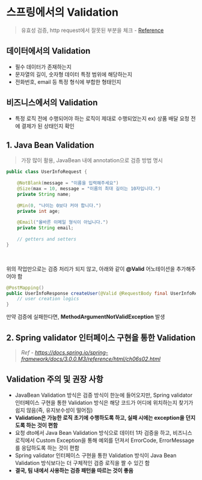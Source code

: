 # 스프링에서의 Validation
> 유효성 검증, http request에서 잘못된 부분을 체크 - [Reference](https://docs.spring.io/spring-framework/docs/current/reference/html/core.html#validation)

## 데이터에서의 Validation
- 필수 데이터가 존재하는지
- 문자열의 길이, 숫자형 데이터 특정 범위에 해당하는지
- 전화번호, email 등 특정 형식에 부합한 형태인지

## 비즈니스에서의 Validation
- 특정 로직 전에 수행되어야 하는 로직이 제대로 수행되었는지
ex) 상품 배달 요청 전에 결제가 된 상태인지 확인

## 1. Java Bean Validation
> 가장 많이 활용, JavaBean 내에 annotation으로 검증 방법 명시
```java
public class UserInfoRequest {
    
    @NotBlank(message = "이름을 입력해주세요")
    @Size(max = 10, message = "이름의 최대 길이는 10자입니다.")
    private String name;
    
    @Min(0, "나이는 0보다 커야 합니다.")
    private int age;
    
    @Email("올바른 이메일 형식이 아닙니다.")
    private String email;
    
    // getters and setters
}
```

<br>

위의 작업만으로는 검증 처리가 되지 않고, 아래와 같이 **@Valid** 어노테이션을 추가해주어야 함

```java
@PostMapping()
public UserInfoResponse createUser(@Valid @RequestBody final UserInfoRequest request) {
    // user creation logics
} 
```
만약 검증에 실패한다면, **MethodArgumentNotValidException** 발생

## 2. Spring validator 인터페이스 구현을 통한 Validation
> *Ref - https://docs.spring.io/spring-framework/docs/3.0.0.M3/reference/html/ch06s02.html*

## Validation 주의 및 권장 사항
- JavaBean Validation 방식은 검증 방식이 한눈에 들어오지만, Spring validator 인터페이스 구현을 통한 Validation 방식은 해당 코드가 어디에 위치하는지 찾기가 쉽지 않음(즉, 유지보수성이 떨어짐)
- **Validation은 가능한 로직 초기에 수행하도록 하고, 실패 시에는 exception을 던지도록 하는 것이 편함**
- 요청 dto에서 Java Bean Validation 방식으로 데이터 1차 검증을 하고, 비즈니스 로직에서 Custom Exception을 통해 예외를 던져서 ErrorCode, ErrorMessage를 응답하도록 하는 것이 편함
- Spring validator 인터페이스 구현을 통한 Validation 방식이 Java Bean Validation 방식보다는 더 구체적인 검증 로직을 짤 수 있긴 함
- **결국, 팀 내에서 사용하는 검증 패턴을 따르는 것이 좋음**